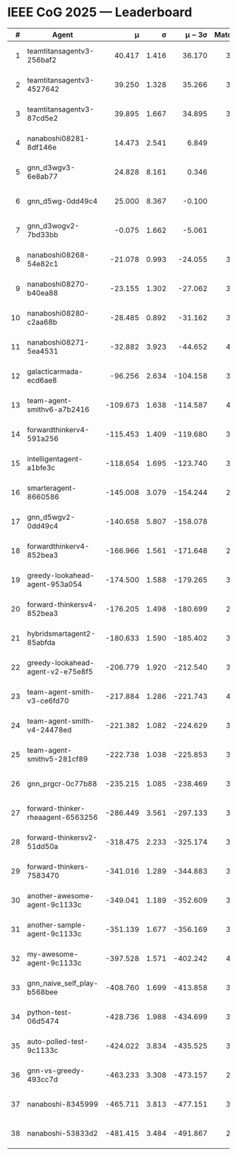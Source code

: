 # IEEE CoG 2025 — Leaderboard

| # | Agent | μ | σ | μ − 3σ | Matches | Updated |
|---:|---|---:|---:|---:|---:|---|
| 1 | teamtitansagentv3-256baf2 | 40.417 | 1.416 | 36.170 | 3720 | 2025-08-29 13:49 |
| 2 | teamtitansagentv3-4527642 | 39.250 | 1.328 | 35.266 | 3860 | 2025-08-29 13:49 |
| 3 | teamtitansagentv3-87cd5e2 | 39.895 | 1.667 | 34.895 | 3540 | 2025-08-29 13:49 |
| 4 | nanaboshi08281-8df146e | 14.473 | 2.541 | 6.849 | 126 | 2025-08-29 13:49 |
| 5 | gnn_d3wgv3-6e8ab77 | 24.828 | 8.161 | 0.346 | 118 | 2025-08-29 13:49 |
| 6 | gnn_d5wg-0dd49c4 | 25.000 | 8.367 | -0.100 | 80 | 2025-08-29 13:49 |
| 7 | gnn_d3wogv2-7bd33bb | -0.075 | 1.662 | -5.061 | 164 | 2025-08-29 13:49 |
| 8 | nanaboshi08268-54e82c1 | -21.078 | 0.993 | -24.055 | 3680 | 2025-08-29 13:49 |
| 9 | nanaboshi08270-b40ea88 | -23.155 | 1.302 | -27.062 | 3900 | 2025-08-29 13:49 |
| 10 | nanaboshi08280-c2aa68b | -28.485 | 0.892 | -31.162 | 3320 | 2025-08-29 13:49 |
| 11 | nanaboshi08271-5ea4531 | -32.882 | 3.923 | -44.652 | 4140 | 2025-08-29 13:49 |
| 12 | galacticarmada-ecd6ae8 | -96.256 | 2.634 | -104.158 | 3780 | 2025-08-29 13:49 |
| 13 | team-agent-smithv6-a7b2416 | -109.673 | 1.638 | -114.587 | 4000 | 2025-08-29 13:49 |
| 14 | forwardthinkerv4-591a256 | -115.453 | 1.409 | -119.680 | 3230 | 2025-08-29 13:49 |
| 15 | intelligentagent-a1bfe3c | -118.654 | 1.695 | -123.740 | 3476 | 2025-08-29 13:49 |
| 16 | smarteragent-8660586 | -145.008 | 3.079 | -154.244 | 2996 | 2025-08-29 13:49 |
| 17 | gnn_d5wgv2-0dd49c4 | -140.658 | 5.807 | -158.078 | 120 | 2025-08-29 13:49 |
| 18 | forwardthinkerv4-852bea3 | -166.966 | 1.561 | -171.648 | 2739 | 2025-08-29 13:49 |
| 19 | greedy-lookahead-agent-953a054 | -174.500 | 1.588 | -179.265 | 3394 | 2025-08-29 13:49 |
| 20 | forward-thinkersv4-852bea3 | -176.205 | 1.498 | -180.699 | 2904 | 2025-08-29 13:49 |
| 21 | hybridsmartagent2-85abfda | -180.633 | 1.590 | -185.402 | 3365 | 2025-08-29 13:49 |
| 22 | greedy-lookahead-agent-v2-e75e8f5 | -206.779 | 1.920 | -212.540 | 3566 | 2025-08-29 13:49 |
| 23 | team-agent-smith-v3-ce6fd70 | -217.884 | 1.286 | -221.743 | 4118 | 2025-08-29 13:49 |
| 24 | team-agent-smith-v4-24478ed | -221.382 | 1.082 | -224.629 | 3398 | 2025-08-29 13:49 |
| 25 | team-agent-smithv5-281cf89 | -222.738 | 1.038 | -225.853 | 3820 | 2025-08-29 13:49 |
| 26 | gnn_prgcr-0c77b88 | -235.215 | 1.085 | -238.469 | 3530 | 2025-08-29 13:49 |
| 27 | forward-thinker-rheaagent-6563256 | -286.449 | 3.561 | -297.133 | 3262 | 2025-08-29 13:49 |
| 28 | forward-thinkersv2-51dd50a | -318.475 | 2.233 | -325.174 | 3522 | 2025-08-29 13:49 |
| 29 | forward-thinkers-7583470 | -341.016 | 1.289 | -344.883 | 3660 | 2025-08-29 13:49 |
| 30 | another-awesome-agent-9c1133c | -349.041 | 1.189 | -352.609 | 3380 | 2025-08-29 13:49 |
| 31 | another-sample-agent-9c1133c | -351.139 | 1.677 | -356.169 | 3920 | 2025-08-29 13:49 |
| 32 | my-awesome-agent-9c1133c | -397.528 | 1.571 | -402.242 | 4000 | 2025-08-29 13:49 |
| 33 | gnn_naive_self_play-b568bee | -408.760 | 1.699 | -413.858 | 3100 | 2025-08-29 13:49 |
| 34 | python-test-06d5474 | -428.736 | 1.988 | -434.699 | 3230 | 2025-08-29 13:49 |
| 35 | auto-polled-test-9c1133c | -424.022 | 3.834 | -435.525 | 3900 | 2025-08-29 13:49 |
| 36 | gnn-vs-greedy-493cc7d | -463.233 | 3.308 | -473.157 | 2800 | 2025-08-29 13:49 |
| 37 | nanaboshi-8345999 | -465.711 | 3.813 | -477.151 | 3040 | 2025-08-29 13:49 |
| 38 | nanaboshi-53833d2 | -481.415 | 3.484 | -491.867 | 2760 | 2025-08-29 13:49 |
